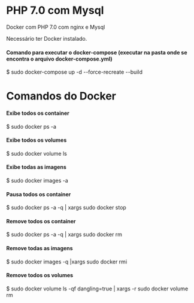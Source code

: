 # PHP 7.0 com Mysql
Docker com PHP 7.0 com nginx e Mysql
 
Necessário ter Docker instalado.



#### Comando para executar o docker-compose (executar na pasta onde se encontra o arquivo docker-compose.yml)

$ sudo docker-compose up -d --force-recreate --build

 
 
 
# Comandos do Docker

#### Exibe todos os container
$ sudo docker ps -a

#### Exibe todos os volumes
$ sudo docker volume ls

#### Exibe todas as imagens
$ sudo docker images -a

#### Pausa todos os container
$ sudo docker ps -a -q  | xargs sudo docker stop

#### Remove todos os container
$ sudo docker ps -a -q  | xargs sudo docker rm

#### Remove todas as imagens
$ sudo docker images -q |xargs sudo docker rmi

#### Remove todos os volumes
$ sudo docker volume ls -qf dangling=true | xargs -r sudo docker volume rm

